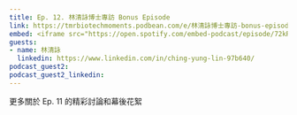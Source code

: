 ```yaml
---
title: Ep. 12. 林清詠博士專訪 Bonus Episode
link: https://tmrbiotechmoments.podbean.com/e/林清詠博士專訪-bonus-episode/
embed: <iframe src="https://open.spotify.com/embed-podcast/episode/72kRrtmuYSpV1ZjfboAMip" width="100%" height="232" frameborder="0" allowtransparency="true" allow="encrypted-media"></iframe>
guests:
- name: 林清詠
  linkedin: https://www.linkedin.com/in/ching-yung-lin-97b640/
podcast_guest2:
podcast_guest2_linkedin:
---
```


更多關於 Ep. 11 的精彩討論和幕後花絮

